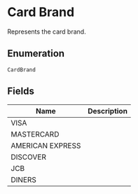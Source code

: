 # Card Brand

Represents the card brand.

## Enumeration

`CardBrand`

## Fields

| Name | Description |
|  --- | --- |
| VISA |  |
| MASTERCARD |  |
| AMERICAN EXPRESS |  |
| DISCOVER |  |
| JCB |  |
| DINERS |  |
